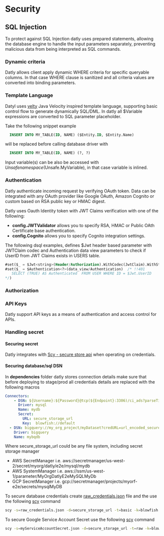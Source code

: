 # Security 

## SQL Injection

To protect against SQL Injection datly uses prepared statements, allowing the database engine to handle the input parameters separately,
preventing malicious data from being interpreted as SQL commands.

### Dynamic criteria 

Datly allows client apply dynamic WHERE  criteria for specific queryable columns. In that case
WHERE clause is sanitized and all criteria values are converted into binding parameters.  

### Template Language

Datyl uses [velty](https://github.com/viant/velty) Java Velocity inspired template language, supporting basic control flow to
generate dynamically SQL/DML.
In datly all $Variable expressions are converted to SQL parameter placeholder.

Take the following snippet example
```sql
  INSERT INTO MY_TABLE(ID, NAME) ($Entity.ID, $Entity.Name)
```
will be replaced before calling database driver with
```sql
  INSERT INTO MY_TABLE(ID, NAME) (?, ?)
```

Input variable(s) can be also be accessed with $Unsafe namespace ($Unsafe.MyVariable), in that case variable is inlined.

### Authentication

Datly authenticate incoming request by verifying OAuth token. 
Data can be integrated with any OAuth provider like Google OAuth, Amazon Cognito or custom based on RSA public key or HMAC digest.   

Datly uses Oauth Identity token with JWT Claims verification with one of the following: 
- **config.JWTValidator** allows you to specify RSA, HMAC or Public OAth Certificate base authentication. 
- **config.Cognito** allows you to specify Cognito integration settings.

The following dsql examples, defines $Jwt header based parameter with JWTClaim codec 
and Authentication data view parameters to check if UserID from JWT Claims exists in USERS table.

```sql
#set($_ = $Jwt<string>(Header/Authorization).WithCodec(JwtClaim).WithStatusCode(401))
#set($_ = $Authentication<?>(data_view/Authentication)  /* !!401
   SELECT (TRUE) AS Authenticated  FROM USER WHERE ID = $Jwt.UserID
*/)
```


### Authorization



### API Keys

Datly support API keys as a means of authentication and access control for APIs.


### Handling secret



#### Securing secret

Datly integrates with [Scy - secure store api](https://github.com/viant/scy) when operating on credentials.


#### Securing database/sql DSN



In **dependencies** folder datly stores connection details make sure that before deploying to stage/prod all
credentials details are replaced with the following macros

```connections.yaml
Connectors:
    - DSN: ${Username}:${Password}@tcp(${Endpoint}:3306)/ci_ads?parseTime=true
      Driver: mysql
      Name: mydb
      Secret:
        URL: secure_storage_url
        Key:  blowfish://default
  - DSN: bigquery://my_org_project/myDataset?credURL=url_encoded_secure_storage_N_url
    Driver: bigquery
    Name: mybqdb
```

Where secure_storage_url could be any file system, including secret storage manager
- AWS SecretManager i.e. aws://secretmanager/us-west-2/secret/myorg/datly/e2e/mysql/mydb
- AWS SystemManager i.e. aws://ssm/us-west-1/parameter/MyOrgDatlyE2eMySQLMyDb
- GCP SecretManager i.e. gcp://secretmanager/projects/myorf-e2e/secrets/mysqlMyDB


To secure database credentials create [raw_credentials.json](asset/raw_credentials.json) file
and the use the following [scy](https://github.com/viant/scy) command

```bash
scy -s=raw_credentials.json -d=secure_storage_url -t=basic -k=blowfish://default
```

To secure Google Service Account Secret use the following [scy](https://github.com/viant/scy) command

```bash
scy -s=myServiceAccountSecret.json -d=secure_storage_url -t=raw -k=blowfish://default
```




